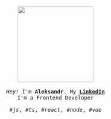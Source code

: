 <p align="center">

  <br>
  <br>
  
  <img width="200" src="https://github.com/aychernov/aychernov/blob/main/code.gif">
 
  <br>
  <br>
  
  <samp>
    <i>Hey!</i> I'm <b>Aleksandr</b>.
    My <a href='https://www.linkedin.com/in/chernovay/'><b>LinkedIn</b></a> 
    <br> 
    I'm a Frontend Developer
    <br>
    <br>
    <i>#js</i>, <i>#ts</i>, <i>#react</i>, <i>#node</i>, <i>#vue</i>
  </samp>
  
  <br>
  <br>
  <br>
  <br>
  <br>

</p>
